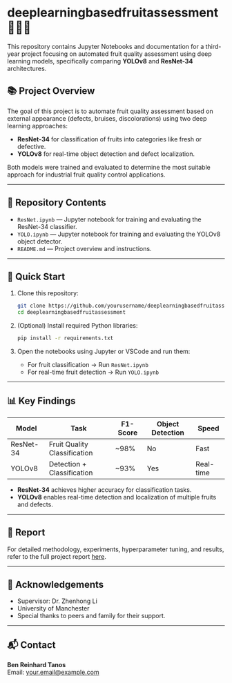 # deeplearningbasedfruitassessment 🍎🍌🍊

This repository contains Jupyter Notebooks and documentation for a third-year project focusing on automated fruit quality assessment using deep learning models, specifically comparing **YOLOv8** and **ResNet-34** architectures.

## 📚 Project Overview

The goal of this project is to automate fruit quality assessment based on external appearance (defects, bruises, discolorations) using two deep learning approaches:
- **ResNet-34** for classification of fruits into categories like fresh or defective.
- **YOLOv8** for real-time object detection and defect localization.

Both models were trained and evaluated to determine the most suitable approach for industrial fruit quality control applications.

---

## 📂 Repository Contents

- `ResNet.ipynb` — Jupyter notebook for training and evaluating the ResNet-34 classifier.
- `YOLO.ipynb` — Jupyter notebook for training and evaluating the YOLOv8 object detector.
- `README.md` — Project overview and instructions.

---

## 🚀 Quick Start

1. Clone this repository:
    ```bash
    git clone https://github.com/yourusername/deeplearningbasedfruitassessment.git
    cd deeplearningbasedfruitassessment
    ```

2. (Optional) Install required Python libraries:
    ```bash
    pip install -r requirements.txt
    ```

3. Open the notebooks using Jupyter or VSCode and run them:
    - For fruit classification → Run `ResNet.ipynb`
    - For real-time fruit detection → Run `YOLO.ipynb`

---

## 📊 Key Findings

| Model     | Task                      | F1-Score | Object Detection | Speed          |
|-----------|----------------------------|----------|------------------|----------------|
| ResNet-34 | Fruit Quality Classification| ~98%     | No               | Fast           |
| YOLOv8    | Detection + Classification  | ~93%     | Yes              | Real-time      |

- **ResNet-34** achieves higher accuracy for classification tasks.
- **YOLOv8** enables real-time detection and localization of multiple fruits and defects.

---

## 📖 Report

For detailed methodology, experiments, hyperparameter tuning, and results, refer to the full project report [here](link-or-attach-pdf).

---

## 🤝 Acknowledgements

- Supervisor: Dr. Zhenhong Li
- University of Manchester
- Special thanks to peers and family for their support.

---

## 📬 Contact

**Ben Reinhard Tanos**  
Email: your.email@example.com

